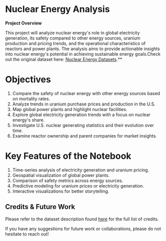 # Nuclear Energy Analysis


**Project Overview**

This project will analyze nuclear energy's role in global electricity generation, its safety compared to other energy sources, uranium production and pricing trends, and the operational characteristics of reactors and power plants. The analysis aims to provide actionable insights into nuclear energy's potential in achieving sustainable energy goals.Check out the original dataset here: [Nuclear Energy Datasets](https://www.kaggle.com/datasets/alistairking/nuclear-energy-datasets/).**


# Objectives
1. Compare the safety of nuclear energy with other energy sources based on mortality rates.
2. Analyze trends in uranium purchase prices and production in the U.S.
3. Map global power plants and highlight nuclear facilities.
4. Explore global electricity generation trends with a focus on nuclear energy's share.
5. Investigate U.S. nuclear generating statistics and their evolution over time.
6. Examine reactor ownership and parent companies for market insights.

# Key Features of the Notebook
1. Time-series analysis of electricity generation and uranium pricing.
2. Geospatial visualization of global power plants.
3. Comparison of safety metrics across energy sources.
4. Predictive modeling for uranium prices or electricity generation.
5. Interactive visualizations for better storytelling.


## Credits & Future Work
Please refer to the dataset description found [here](https://www.kaggle.com/datasets/alistairking/nuclear-energy-datasets/) for the full list of credits. 

If you have any suggestions for future work or collaborations, please do not hesitate to reach out!
